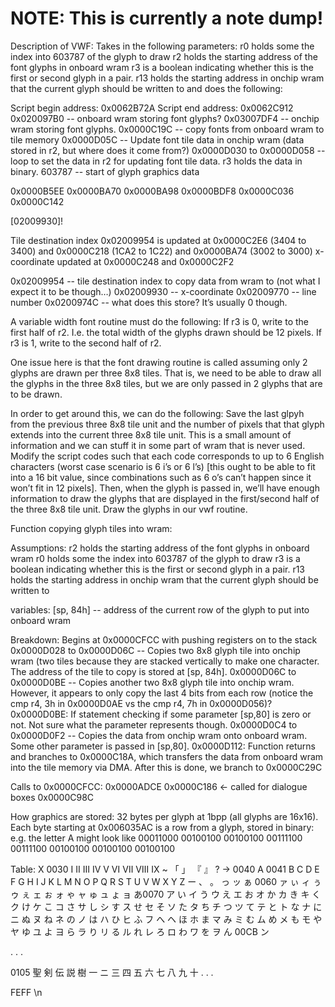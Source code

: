 NOTE: This is currently a note dump!
====================================

Description of VWF:
Takes in the following parameters:
r0 holds some the index into 603787 of the glyph to draw
r2 holds the starting address of the font glyphs in onboard wram
r3 is a boolean indicating whether this is the first or second glyph in a pair.
r13 holds the starting address in onchip wram that the current glyph should be written to
and does the following:

Script begin address: 0x0062B72A
Script end address: 0x0062C912
0x020097B0 -- onboard wram storing font glyphs?
0x03007DF4 -- onchip wram storing font glyphs.
0x0000C19C -- copy fonts from onboard wram to tile memory
0x0000D05C -- Update font tile data in onchip wram (data stored in r2, but where does it come from?)
0x0000D030 to 0x0000D058 -- loop to set the data in r2 for updating font tile data. r3 holds the data in binary.
603787 -- start of glyph graphics data

0x0000B5EE
0x0000BA70
0x0000BA98
0x0000BDF8
0x0000C036
0x0000C142


[02009930]!

Tile destination index 0x02009954 is updated at 0x0000C2E6 (3404 to 3400) and 0x0000C218 (1CA2 to 1C22) and 0x0000BA74 (3002 to 3000)
x-coordinate updated at 0x0000C248 and 0x0000C2F2

0x02009954 -- tile destination index to copy data from wram to (not what I expect it to be though…)
0x02009930 -- x-coordinate
0x02009770 -- line number
0x0200974C -- what does this store? It’s usually 0 though.

A variable width font routine must do the following:
If r3 is 0, write to the first half of r2. I.e. the total width of the glyphs drawn should be 12 pixels.
If r3 is 1, write to the second half of r2.

One issue here is that the font drawing routine is called assuming only 2 glyphs are drawn per three 8x8 tiles. That is, we need to be able to draw all the glyphs in the three 8x8 tiles, but we are only passed in 2 glyphs that are to be drawn.

In order to get around this, we can do the following:
Save the last glpyh from the previous three 8x8 tile unit and the number of pixels that that glyph extends into the current three 8x8 tile unit. This is a small amount of information and we can stuff it in some part of wram that is never used.
Modify the script codes such that each code corresponds to up to 6 English characters (worst case scenario is 6 i’s or 6 l’s) [this ought to be able to fit into a 16 bit value, since combinations such as 6 o’s can’t happen since it won’t fit in 12 pixels]. Then, when the glyph is passed in, we’ll have enough information to draw the glyphs that are displayed in the first/second half of the three 8x8 tile unit.
Draw the glyphs in our vwf routine.


Function copying glyph tiles into wram:

Assumptions:
r2 holds the starting address of the font glyphs in onboard wram
r0 holds some the index into 603787 of the glyph to draw
r3 is a boolean indicating whether this is the first or second glyph in a pair.
r13 holds the starting address in onchip wram that the current glyph should be written to

variables:
[sp, 84h] -- address of the current row of the glyph to put into onboard wram


Breakdown:
Begins at 0x0000CFCC with pushing registers on to the stack
0x0000D028 to 0x0000D06C -- Copies two 8x8 glyph tile into onchip wram (two tiles because they are stacked vertically to make one character. The address of the tile to copy is stored at [sp, 84h].
0x0000D06C to 0x0000D0BE -- Copies another two 8x8 glyph tile into onchip wram. However, it appears to only copy the last 4 bits from each row (notice the cmp r4, 3h in 0x0000D0AE vs the cmp r4, 7h in 0x0000D056)?
0x0000D0BE: If statement checking if some parameter [sp,80] is zero or not. Not sure what the parameter represents though.
0x0000D0C4 to 0x0000D0F2 -- Copies the data from onchip wram onto onboard wram.
Some other parameter is passed in [sp,80].
0x0000D112: Function returns and branches to 0x0000C18A, which transfers the data from onboard wram into the tile memory via DMA.
After this is done, we branch to 0x0000C29C

Calls to 0x0000CFCC:
0x0000ADCE
0x0000C186 <- called for dialogue boxes
0x0000C98C


How graphics are stored:
32 bytes per glyph at 1bpp (all glyphs are 16x16).
Each byte starting at 0x006035AC is a row from a glyph, stored in binary:
e.g. the letter A might look like
00011000
00100100
00100100
00111100
00111100
00100100
00100100
00100100


Table:
Ⅹ 0030
Ⅰ
Ⅱ
Ⅲ
Ⅳ
Ⅴ
Ⅵ
Ⅶ
Ⅷ
Ⅸ
~
「
」
『
』
?
→ 0040
A 0041
B
C
D
E
F
G
H
I
J
K
L
M
N
O
P
Q
R
S
T
U
V
W
X
Y
Z
ー
、
。
っ
ッ
ぁ 0060
ァ
ぃ
ィ
ぅ
ゥ
ぇ
ェ
ぉ
ォ
ゃ
ャ
ゅ
ュ
ょ
ョ
あ0070
ア
い
イ
う
ウ
え
エ
お
オ
か
カ
き
キ
く
ク
け
ケ
こ
コ
さ
サ
し
シ
す
ス
せ
セ
そ
ソ
た
タ
ち
チ
つ
ツ
て
テ
と
ト
な
ナ
に
ニ
ぬ
ヌ
ね
ネ
の
ノ
は
ハ
ひ
ヒ
ふ
フ
へ
ヘ
ほ
ホ
ま
マ
み
ミ
む
ム
め
メ
も
モ
や
ヤ
ゆ
ユ
よ
ヨ
ら
ラ
り
リ
る
ル
れ
レ
ろ
ロ
わ
ワ
を
ヲ
ん
00CB ン

.
.
.

0105 聖
剣
伝
説
樹
一
ニ
三
四
五
六
七
八
九
十
.
.
.

FEFF \n
